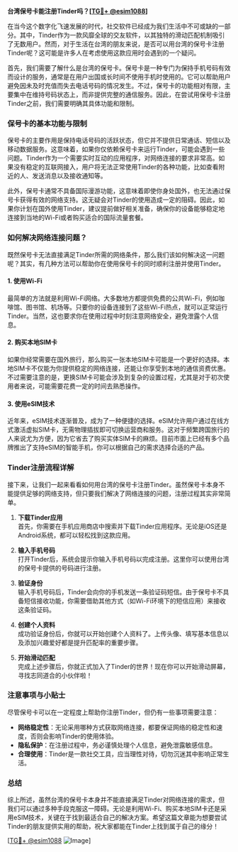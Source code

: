 **台湾保号卡能注册Tinder吗？[[TG💪+ @esim1088](https://t.me/s/esim1088)]**

在当今这个数字化飞速发展的时代，社交软件已经成为我们生活中不可或缺的一部分。其中，Tinder作为一款风靡全球的交友软件，以其独特的滑动匹配机制吸引了无数用户。然而，对于生活在台湾的朋友来说，是否可以用台湾的保号卡注册Tinder呢？这可能是许多人在考虑使用这款应用时会遇到的一个疑问。

首先，我们需要了解什么是台湾的保号卡。保号卡是一种专门为保持手机号码有效而设计的服务，通常是在用户出国或长时间不使用手机时使用的。它可以帮助用户避免因未及时充值而失去电话号码的情况发生。不过，保号卡的功能相对有限，主要集中在维持号码状态上，而非提供完整的通信服务。因此，在尝试用保号卡注册Tinder之前，我们需要明确其具体功能和限制。

### **保号卡的基本功能与限制**

保号卡的主要作用是保持电话号码的活跃状态，但它并不提供日常通话、短信以及移动数据服务。这意味着，如果你仅依赖保号卡来运行Tinder，可能会遇到一些问题。Tinder作为一个需要实时互动的应用程序，对网络连接的要求非常高。如果没有稳定的互联网接入，用户将无法正常使用Tinder的各种功能，比如查看附近的人、发送消息以及接收通知等。

此外，保号卡通常不具备国际漫游功能，这意味着即使你身处国外，也无法通过保号卡获得有效的网络支持。这无疑会对Tinder的使用造成一定的阻碍。因此，如果你计划在国外使用Tinder，建议提前做好相关准备，确保你的设备能够稳定地连接到当地的Wi-Fi或者购买适合的国际流量套餐。

### **如何解决网络连接问题？**

既然保号卡无法直接满足Tinder所需的网络条件，那么我们该如何解决这一问题呢？其实，有几种方法可以帮助你在使用保号卡的同时顺利注册并使用Tinder。

#### **1. 使用Wi-Fi**
最简单的方法就是利用Wi-Fi网络。大多数地方都提供免费的公共Wi-Fi，例如咖啡馆、图书馆、机场等。只要你的设备连接到了这些Wi-Fi热点，就可以正常运行Tinder。当然，这也要求你在使用过程中时刻注意网络安全，避免泄露个人信息。

#### **2. 购买本地SIM卡**
如果你经常需要在国外旅行，那么购买一张本地SIM卡可能是一个更好的选择。本地SIM卡不仅能为你提供稳定的网络连接，还能让你享受到本地的通信资费优惠。不过需要注意的是，更换SIM卡可能会涉及到复杂的设置过程，尤其是对于初次使用者来说，可能需要花费一定的时间去熟悉操作。

#### **3. 使用eSIM技术**
近年来，eSIM技术逐渐普及，成为了一种便捷的选择。eSIM允许用户通过在线方式激活虚拟SIM卡，无需物理插拔即可切换运营商和服务。这对于频繁跨国旅行的人来说尤为方便，因为它省去了购买实体SIM卡的麻烦。目前市面上已经有多个品牌推出了支持eSIM的智能手机，你可以根据自己的需求选择合适的产品。

### **Tinder注册流程详解**

接下来，让我们一起来看看如何用台湾的保号卡注册Tinder。虽然保号卡本身不能提供足够的网络支持，但只要我们解决了网络连接的问题，注册过程其实非常简单。

1. **下载Tinder应用**  
   首先，你需要在手机应用商店中搜索并下载Tinder应用程序。无论是iOS还是Android系统，都可以轻松找到这款应用。

2. **输入手机号码**  
   打开Tinder后，系统会提示你输入手机号码以完成注册。这里你可以使用台湾的保号卡提供的号码进行注册。

3. **验证身份**  
   输入手机号码后，Tinder会向你的手机发送一条验证码短信。由于保号卡不具备短信接收功能，你需要借助其他方式（如Wi-Fi环境下的短信应用）来接收这条验证码。

4. **创建个人资料**  
   成功验证身份后，你就可以开始创建个人资料了。上传头像、填写基本信息以及添加兴趣爱好都是提升匹配率的重要步骤。

5. **开始滑动匹配**  
   完成上述步骤后，你就正式加入了Tinder的世界！现在你可以开始滑动屏幕，寻找志同道合的小伙伴啦！

### **注意事项与小贴士**

尽管保号卡可以在一定程度上帮助你注册Tinder，但仍有一些事项需要注意：

- **网络稳定性**：无论采用哪种方式获取网络连接，都要保证网络的稳定性和速度，否则会影响Tinder的使用体验。
- **隐私保护**：在注册过程中，务必谨慎处理个人信息，避免泄露敏感信息。
- **合理使用**：Tinder是一款社交工具，应当理性对待，切勿沉迷其中影响正常生活。

### **总结**

综上所述，虽然台湾的保号卡本身并不能直接满足Tinder对网络连接的需求，但我们可以通过多种手段克服这一障碍。无论是利用Wi-Fi、购买本地SIM卡还是采用eSIM技术，关键在于找到最适合自己的解决方案。希望这篇文章能为想要尝试Tinder的朋友提供实用的帮助，祝大家都能在Tinder上找到属于自己的缘分！

[[TG💪+ @esim1088](https://t.me/s/esim1088) ![Image](https://i.postimg.cc/4NQfJmqS/Snipaste-2025-05-13-00-14-12.png)]